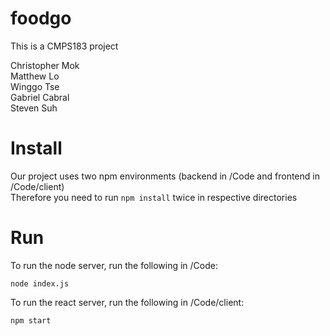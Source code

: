 # foodgo
This is a CMPS183 project

Christopher Mok
<br/>
Matthew Lo
<br/>
Winggo Tse
<br/>
Gabriel Cabral
<br/>
Steven Suh
<br/>

# Install
Our project uses two npm environments (backend in /Code and frontend in /Code/client)
<br/>
Therefore you need to run `npm install` twice in respective directories

# Run
To run the node server, run the following in /Code:
```
node index.js
```

To run the react server, run the following in /Code/client:
```
npm start
```
